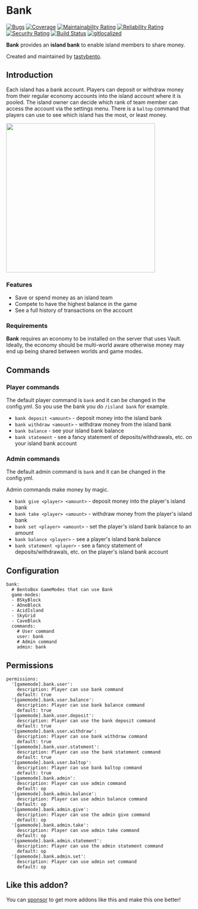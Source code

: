 # Bank
[![Bugs](https://sonarcloud.io/api/project_badges/measure?project=BentoBoxWorld_Bank&metric=bugs)](https://sonarcloud.io/dashboard?id=BentoBoxWorld_Bank)
[![Coverage](https://sonarcloud.io/api/project_badges/measure?project=BentoBoxWorld_Bank&metric=coverage)](https://sonarcloud.io/dashboard?id=BentoBoxWorld_Bank)
[![Maintainability Rating](https://sonarcloud.io/api/project_badges/measure?project=BentoBoxWorld_Bank&metric=sqale_rating)](https://sonarcloud.io/dashboard?id=BentoBoxWorld_Bank)
[![Reliability Rating](https://sonarcloud.io/api/project_badges/measure?project=BentoBoxWorld_Bank&metric=reliability_rating)](https://sonarcloud.io/dashboard?id=BentoBoxWorld_Bank)
[![Security Rating](https://sonarcloud.io/api/project_badges/measure?project=BentoBoxWorld_Bank&metric=security_rating)](https://sonarcloud.io/dashboard?id=BentoBoxWorld_Bank)
[![Build Status](https://ci.codemc.io/job/BentoBoxWorld/job/Bank/badge/icon)](https://ci.codemc.io/job/BentoBoxWorld/job/Bank/)
[![gitlocalized ](https://gitlocalize.com/repo/5451/whole_project/badge.svg)](https://gitlocalize.com/repo/5451/whole_project?utm_source=badge)

**Bank** provides an **island bank** to enable island members to share money.

Created and maintained by [tastybento](https://github.com/tastybento).

## Introduction

Each island has a bank account. Players can deposit or withdraw money from their regular economy accounts into the island account where it is pooled. The island owner can decide which rank of team member can access the account via the settings menu. There is a `baltop` command that players can use to see which island has the most, or least money. 

<img src=https://github.com/BentoBoxWorld/Bank/assets/4407265/b496e8d1-6342-4c70-86a2-49f203a7ce93 width="400">

### Features

* Save or spend money as an island team
* Compete to have the highest balance in the game
* See a full history of transactions on the account

### Requirements
**Bank** requires an economy to be installed on the server that uses Vault. Ideally, the economy should be multi-world aware otherwise money may end up being shared between worlds and game modes.

## Commands
### Player commands

The default player command is `bank` and it can be changed in the config.yml. So you use the bank you do `/island bank` for example.

* `bank deposit <amount>` - deposit money into the island bank
* `bank withdraw <amount>` - withdraw money from the island bank
* `bank balance` - see your island bank balance
* `bank statement` - see a fancy statement of deposits/withdrawals, etc. on your island bank account

### Admin commands

The default admin command is `bank` and it can be changed in the config.yml.

Admin commands make money by magic.
* `bank give <player> <amount>` - deposit money into the player's island bank
* `bank take <player> <amount>` - withdraw money from the player's island bank
* `bank set <player> <amount>` - set the player's island bank balance to an amount
* `bank balance <player>` - see a player's island bank balance
* `bank statement <player>` - see a fancy statement of deposits/withdrawals, etc. on the player's island bank account



## Configuration

```
bank:
  # BentoBox GameModes that can use Bank
  game-modes:
  - BSkyBlock
  - AOneBlock
  - AcidIsland
  - SkyGrid
  - CaveBlock
  commands:
    # User command
    user: bank
    # Admin command
    admin: bank
```

## Permissions

```
permissions:
  '[gamemode].bank.user':
    description: Player can use bank command
    default: true
  '[gamemode].bank.user.balance':
    description: Player can use bank balance command
    default: true
  '[gamemode].bank.user.deposit':
    description: Player can use the bank deposit command
    default: true
  '[gamemode].bank.user.withdraw':
    description: Player can use bank withdraw command
    default: true
  '[gamemode].bank.user.statement':
    description: Player can use the bank statement command
    default: true
  '[gamemode].bank.user.baltop':
    description: Player can use bank baltop command
    default: true
  '[gamemode].bank.admin':
    description: Player can use admin command
    default: op
  '[gamemode].bank.admin.balance':
    description: Player can use admin balance command
    default: op
  '[gamemode].bank.admin.give':
    description: Player can use the admin give command
    default: op
  '[gamemode].bank.admin.take':
    description: Player can use admin take command
    default: op
  '[gamemode].bank.admin.statement':
    description: Player can use the admin statement command
    default: op
  '[gamemode].bank.admin.set':
    description: Player can use admin set command
    default: op

```

## Like this addon?
You can [sponsor](https://github.com/sponsors/tastybento) to get more addons like this and make this one better!

